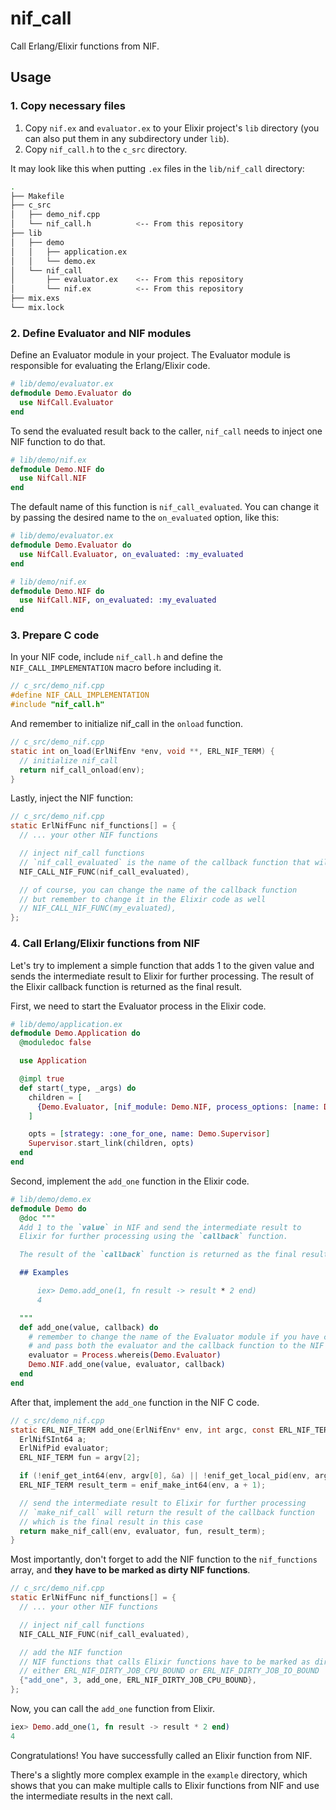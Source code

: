# nif_call
Call Erlang/Elixir functions from NIF.

## Usage

### 1. Copy necessary files

1. Copy `nif.ex` and `evaluator.ex` to your Elixir project's `lib` directory (you can also put them in any subdirectory under `lib`). 
2. Copy `nif_call.h` to the `c_src` directory.

It may look like this when putting `.ex` files in the `lib/nif_call` directory:

```bash
.
├── Makefile
├── c_src
│   ├── demo_nif.cpp
│   └── nif_call.h          <-- From this repository
├── lib
│   ├── demo
│   │   ├── application.ex
│   │   └── demo.ex
│   └── nif_call
│       ├── evaluator.ex    <-- From this repository
│       └── nif.ex          <-- From this repository
├── mix.exs
└── mix.lock
```

### 2. Define Evaluator and NIF modules

Define an Evaluator module in your project. The Evaluator module is responsible for evaluating the Erlang/Elixir code. 

```elixir
# lib/demo/evaluator.ex
defmodule Demo.Evaluator do
  use NifCall.Evaluator
end
```

To send the evaluated result back to the caller, `nif_call` needs to inject one NIF function to do that.

```elixir
# lib/demo/nif.ex
defmodule Demo.NIF do
  use NifCall.NIF
end
```

The default name of this function is `nif_call_evaluated`. You can change it by passing the desired name to the `on_evaluated` option, like this:

```elixir
# lib/demo/evaluator.ex
defmodule Demo.Evaluator do
  use NifCall.Evaluator, on_evaluated: :my_evaluated
end
```

```elixir
# lib/demo/nif.ex
defmodule Demo.NIF do
  use NifCall.NIF, on_evaluated: :my_evaluated
end
```

### 3. Prepare C code

In your NIF code, include `nif_call.h` and define the `NIF_CALL_IMPLEMENTATION` macro before including it.

```c
// c_src/demo_nif.cpp
#define NIF_CALL_IMPLEMENTATION
#include "nif_call.h"
```

And remember to initialize nif_call in the `onload` function.

```c
// c_src/demo_nif.cpp
static int on_load(ErlNifEnv *env, void **, ERL_NIF_TERM) {
  // initialize nif_call
  return nif_call_onload(env);
}
```

Lastly, inject the NIF function:

```c
// c_src/demo_nif.cpp
static ErlNifFunc nif_functions[] = {
  // ... your other NIF functions

  // inject nif_call functions
  // `nif_call_evaluated` is the name of the callback function that will be called by nif_call
  NIF_CALL_NIF_FUNC(nif_call_evaluated),

  // of course, you can change the name of the callback function
  // but remember to change it in the Elixir code as well
  // NIF_CALL_NIF_FUNC(my_evaluated),
};
```

### 4. Call Erlang/Elixir functions from NIF

Let's try to implement a simple function that adds 1 to the given value and sends the intermediate result to Elixir for further processing. The result of the Elixir callback function is returned as the final result.

First, we need to start the Evaluator process in the Elixir code.

```elixir
# lib/demo/application.ex
defmodule Demo.Application do
  @moduledoc false

  use Application

  @impl true
  def start(_type, _args) do
    children = [
      {Demo.Evaluator, [nif_module: Demo.NIF, process_options: [name: Demo.Evaluator]]}
    ]

    opts = [strategy: :one_for_one, name: Demo.Supervisor]
    Supervisor.start_link(children, opts)
  end
end
```

Second, implement the `add_one` function in the Elixir code.

```elixir
# lib/demo/demo.ex
defmodule Demo do
  @doc """
  Add 1 to the `value` in NIF and send the intermediate result to
  Elixir for further processing using the `callback` function.

  The result of the `callback` function is returned as the final result.

  ## Examples

      iex> Demo.add_one(1, fn result -> result * 2 end)
      4

  """
  def add_one(value, callback) do
    # remember to change the name of the Evaluator module if you have changed it
    # and pass both the evaluator and the callback function to the NIF
    evaluator = Process.whereis(Demo.Evaluator)
    Demo.NIF.add_one(value, evaluator, callback)
  end
end
```

After that, implement the `add_one` function in the NIF C code.

```c
// c_src/demo_nif.cpp
static ERL_NIF_TERM add_one(ErlNifEnv* env, int argc, const ERL_NIF_TERM argv[]) {
  ErlNifSInt64 a;
  ErlNifPid evaluator;
  ERL_NIF_TERM fun = argv[2];

  if (!enif_get_int64(env, argv[0], &a) || !enif_get_local_pid(env, argv[1], &evaluator)) return enif_make_badarg(env);
  ERL_NIF_TERM result_term = enif_make_int64(env, a + 1);

  // send the intermediate result to Elixir for further processing
  // `make_nif_call` will return the result of the callback function
  // which is the final result in this case
  return make_nif_call(env, evaluator, fun, result_term);
}
```

Most importantly, don't forget to add the NIF function to the `nif_functions` array, and **they have to be marked as dirty NIF functions**.

```c
// c_src/demo_nif.cpp
static ErlNifFunc nif_functions[] = {
  // ... your other NIF functions

  // inject nif_call functions
  NIF_CALL_NIF_FUNC(nif_call_evaluated),

  // add the NIF function
  // NIF functions that calls Elixir functions have to be marked as dirty
  // either ERL_NIF_DIRTY_JOB_CPU_BOUND or ERL_NIF_DIRTY_JOB_IO_BOUND
  {"add_one", 3, add_one, ERL_NIF_DIRTY_JOB_CPU_BOUND},
};
```

Now, you can call the `add_one` function from Elixir.

```elixir
iex> Demo.add_one(1, fn result -> result * 2 end)
4
```

Congratulations! You have successfully called an Elixir function from NIF.

There's a slightly more complex example in the `example` directory, which shows that you can make multiple calls to Elixir functions from NIF and 
use the intermediate results in the next call.
